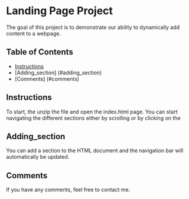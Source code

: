 # Landing Page Project
The goal of this project is to demonstrate our ability to dynamically add content to a webpage.

## Table of Contents

* [Instructions](#instructions)
* [Adding_section] (#adding_section)
* [Comments] (#comments)

## Instructions

To start, the unzip the file and open the index.html page. You can start navigating the different sections either by scrolling or by clicking on the 

## Adding_section

You can add a section to the HTML document and the navigation bar will automatically be updated.

## Comments

If you have any comments, feel free to contact me. 



